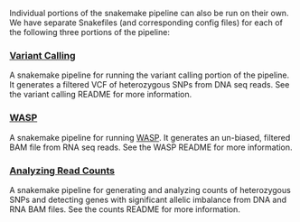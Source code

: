 Individual portions of the snakemake pipeline can also be run on their own. We have separate Snakefiles (and corresponding config files) for each of the following three portions of the pipeline:

### [Variant Calling](https://github.com/aryam7/as_analysis/blob/master/Snakefiles/README.variant_calling.md)
A snakemake pipeline for running the variant calling portion of the pipeline. It generates a filtered VCF of heterozygous SNPs from DNA seq reads. See the variant calling README for more information.

### [WASP](https://github.com/aryam7/as_analysis/blob/master/Snakefiles/README.WASP.md)
A snakemake pipeline for running [WASP](https://github.com/bmvdgeijn/WASP). It generates an un-biased, filtered BAM file from RNA seq reads. See the WASP README for more information.

### [Analyzing Read Counts](https://github.com/aryam7/as_analysis/blob/master/Snakefiles/README.counts.md)
A snakemake pipeline for generating and analyzing counts of heterozygous SNPs and detecting genes with significant allelic imbalance from DNA and RNA BAM files. See the counts README for more information.
